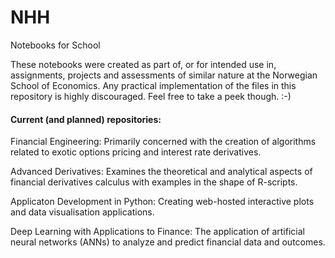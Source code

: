 # NHH
Notebooks for School

These notebooks were created as part of, or for intended use in, assignments, projects and assessments of similar nature at the Norwegian School of Economics. 
Any practical implementation of the files in this repository is highly discouraged. Feel free to take a peek though. :-)

#### Current (and planned) repositories:
Financial Engineering: 
Primarily concerned with the creation of algorithms related to exotic options pricing and interest rate derivatives.

Advanced Derivatives: 
Examines the theoretical and analytical aspects of financial derivatives calculus with examples in the shape of R-scripts.

Applicaton Development in Python: 
Creating web-hosted interactive plots and data visualisation applications.

Deep Learning with Applications to Finance: 
The application of artificial neural networks (ANNs) to analyze and predict financial data and outcomes.
